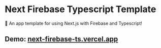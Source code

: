 # Next Firebase Typescript Template

🚀 An app template for using Next.js with Firebase and Typescript!

## Demo: [next-firebase-ts.vercel.app](https://next-firebase-ts.vercel.app)
